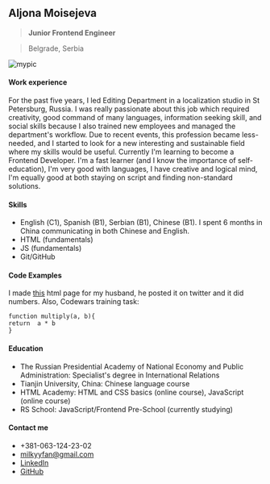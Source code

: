 ## Aljona Moisejeva 
>**Junior Frontend Engineer**

>Belgrade, Serbia

![mypic](https://sailoralyona.github.io/rsschool-cv/myphoto.jpg)

#### Work experience
For the past five years, I led Editing Department in a localization studio in St Petersburg, Russia. I was really passionate about this job which required creativity,  good command of many languages, information seeking skill, and social skills because I also trained new employees and managed the department's workflow. Due to recent events, this profession became less-needed, and I started to look for a new interesting and sustainable field where my skills would be useful. Currently I'm learning to become a Frontend Developer. I'm a fast learner (and I know the importance of self-education), I'm very good with languages, I have creative and logical mind, I'm equally good at both staying on script and finding non-standard solutions.

#### Skills
- English (С1), Spanish (B1), Serbian (B1), Chinese (B1). I spent 6 months in China communicating in both Chinese and English.
- HTML (fundamentals)
- JS (fundamentals)
- Git/GitHub

#### Code Examples
I made [this](https://sailoralyona.github.io/lalahtml/) html page for my husband, he posted it on twitter and it did numbers. Also, Codewars training task:
```
function multiply(a, b){
return  a * b
}
```
#### Education
- The Russian Presidential Academy of National Economy and Public Administration: Specialist's degree in International Relations
- Tianjin University, China: Chinese language course
- HTML Academy: HTML and CSS basics (online course), JavaScript (online course)
- RS School: JavaScript/Frontend Pre-School (currently studying)

#### Contact me
- +381-063-124-23-02 
- milkyyfan@gmail.com 
- [LinkedIn](https://www.linkedin.com/in/alyona-moiseyeva-851242120/)
- [GitHub](https://github.com/sailoralyona/)